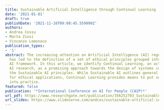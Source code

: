 ```yaml
---
title: Sustainable Artificial Intelligence through Continual Learning
date: '2021-01-01'
draft: true
publishDate: '2021-11-16T09:08:45.559090Z'
authors:
- Andrea Cossu
- Marta Ziosi
- Vincenzo Lomonaco
publication_types:
- '1'
abstract: The increasing attention on Artificial Intelligence (AI) regulamentation
  has led to the definition of a set of ethical principles grouped into the Sustainable
  AI framework. In this article, we identify Continual Learning, an active area of
  AI research, as a promising approach towards the design of systems compliant with
  the Sustainable AI principles. While Sustainable AI outlines general desiderata
  for ethical applications, Continual Learning provides means to put such desiderata
  into practice.
featured: false
publication: '*International Conference on AI for People (CAIP)*'
url_pdf: https://www.researchgate.net/publication/356252703_Sustainable_Artificial_Intelligence_through_Continual_Learning
url_slides: https://www.slideserve.com/andcos/sustainable-artificial-intelligence-through-continual-learning
---
```


